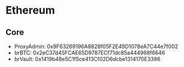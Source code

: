 # Ethereum

## Core
- ProxyAdmin: 0x9F63269196A8828f05F2E49D1078eA7C44e7f002
- brBTC: 0x2eC37d45FCAE65D9787ECf71dc85a444968f6646
- brVault: 0x1419b48e5C1f5ce413Cf02D6dcbe1314170E3386
